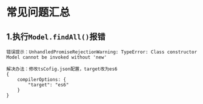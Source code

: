 # 常见问题汇总

## 1.执行`Model.findAll()`报错
```
错误提示：UnhandledPromiseRejectionWarning: TypeError: Class constructor Model cannot be invoked without 'new'

解决办法：修改tsCofig.json配置，target改为es6
{
    compilerOptions: {
        "target": "es6"
    }
}
```